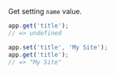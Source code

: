 Get setting `name` value.

```js
app.get('title');
// => undefined

app.set('title', 'My Site');
app.get('title');
// => "My Site"
```
